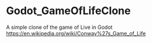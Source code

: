 # Godot_GameOfLifeClone
A simple clone of the game of Live in Godot
https://en.wikipedia.org/wiki/Conway%27s_Game_of_Life
